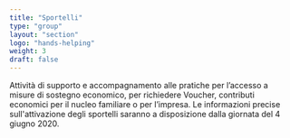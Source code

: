 ```yaml
---
title: "Sportelli"
type: "group"
layout: "section"
logo: "hands-helping"
weight: 3
draft: false
---
```


Attività di supporto e accompagnamento alle pratiche per l’accesso a misure di sostegno economico, per richiedere Voucher, contributi economici per il nucleo familiare o per l’impresa.
Le informazioni precise sull'attivazione degli sportelli saranno a disposizione dalla giornata del 4 giugno 2020.
